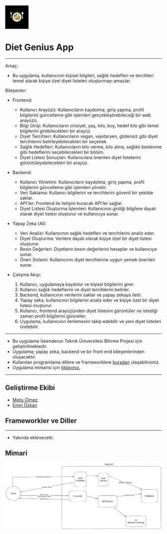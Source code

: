 ![Diet Genius](https://github.com/DietGenius/.github/blob/main/diet-genius-75x75.png) <h1>Diet Genius App</h1>

_____
Amaç: 
  - Bu uygulama, kullanıcının kişisel bilgileri, sağlık hedefleri ve tercihleri temel alarak kişiye özel diyet listeleri oluşturmayı amaçlar.

Bileşenler:

- Frontend:
  - Kullanıcı Arayüzü: Kullanıcıların kaydolma, giriş yapma, profil bilgilerini güncelleme gibi işlemleri gerçekleştirebileceği bir web arayüzü.
  - Bilgi Girişi: Kullanıcıların cinsiyet, yaş, kilo, boy, hedef kilo gibi temel bilgilerini girebilecekleri bir arayüz.
  - Diyet Tercihleri: Kullanıcıların vegan, vejetaryen, glütensiz gibi diyet tercihlerini belirleyebilecekleri bir seçenek.
  - Sağlık Hedefleri: Kullanıcıların kilo verme, kilo alma, sağlıklı beslenme gibi hedeflerini seçebilecekleri bir bölüm.
  - Diyet Listesi Sonuçları: Kullanıcılara önerilen diyet listelerini görüntüleyebilecekleri bir arayüz.

- Backend:
  - Kullanıcı Yönetimi: Kullanıcıların kaydolma, giriş yapma, profil bilgilerini güncelleme gibi işlemleri yönetir.
  - Veri Saklama: Kullanıcı bilgilerini ve tercihlerini güvenli bir şekilde saklar.
  - API'ler: Frontend ile iletişim kuracak API'ler sağlar.
  - Diyet Listesi Oluşturma İşlemleri: Kullanıcının girdiği bilgilere dayalı olarak diyet listesi oluşturur ve kullanıcıya sunar.

- Yapay Zeka (AI):
  - Veri Analizi: Kullanıcının sağlık hedefleri ve tercihlerini analiz eder.
  - Diyet Oluşturma: Verilere dayalı olarak kişiye özel bir diyet listesi oluşturur.
  - Besin Değerleri: Diyetlerin besin değerlerini hesaplar ve kullanıcıya sunar.
  - Öneri Sistemi: Kullanıcının diyet tercihlerine uygun yemek önerileri sunar.

- Çalışma Akışı:

  1. Kullanıcı, uygulamaya kaydolur ve kişisel bilgilerini girer.
  2. Kullanıcı sağlık hedeflerini ve diyet tercihlerini belirler.
  3. Backend, kullanıcının verilerini saklar ve yapay zekaya iletir.
  4. Yapay zeka, kullanıcının bilgilerini analiz eder ve kişiye özel bir diyet listesi oluşturur.
  5. Kullanıcı, frontend arayüzünden diyet listesini görüntüler ve istediği zaman profil bilgilerini günceller.
  6. Uygulama, kullanıcının ilerlemesini takip edebilir ve yeni diyet listeleri üretebilir.
  
____

- Bu uygulama İskenderun Teknik Üniversitesi Bitirme Projesi için geliştirilmektedir.
- Uygulama; yapay zeka, backend ve bir front end bileşenlerinden oluşacaktır.
- Kullanılan programlama dillere ve frameworklere [buradan](#frameworkler-ve-diller) ulaşabilirsiniz.
- Uygulama mimarisi için [tıklayınız.](#Mimari)

________

## Geliştirme Ekibi
- [Melis Ölmez](https://github.com/melisolmez)
- [Emin Özkan](https://github.com/eminozkan)


## Frameworkler ve Diller
______
- Yakında eklenecetir.


## Mimari

![mimari](https://github.com/DietGenius/.github/blob/main/application-architecture.png)
